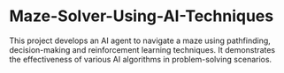 # Maze-Solver-Using-AI-Techniques
This project develops an AI agent to navigate a maze using pathfinding, decision-making and reinforcement learning techniques. It demonstrates the effectiveness of various AI algorithms in problem-solving scenarios.
